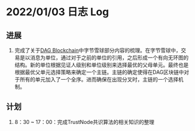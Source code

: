 # 2022/01/03 日志 Log

## 进展

1. 完成了关于[DAG Blockchain](./Blockchain/../../../Research%20Plans/DAG%20Blockchain.md)中字节雪球部分内容的梳理。在字节雪球中，交易是以消息为单位，通过对于之前的单位的引用，之后形成一个有向无环图的结构。新的单位根据见证人级别和单位级别来选择最优的父母单元。最终也是根据最优父单元选择策略来确定一个主链。主链的确定使得在DAG区块链中对于所有的单元加入了一个全序。进而确保在出现分叉时，主链的一个选择机制。


## 计划

1. 8：30 ~ 17：00：完成TrustNode共识算法的相关知识的整理